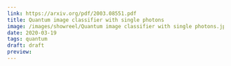 ```yaml
---
link: https://arxiv.org/pdf/2003.08551.pdf
title: Quantum image classifier with single photons
image: /images/showreel/Quantum image classifier with single photons.jpg
date: 2020-03-19
tags: quantum
draft: draft
preview:
---
```



